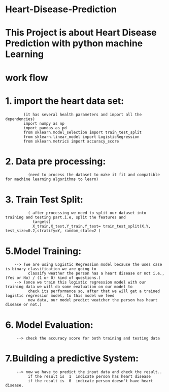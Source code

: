 # Heart-Disease-Prediction
 # This Project is about Heart Disease Prediction with python machine Learning

   # work flow  

   # 1. import the heart data set:
            (it has several health parameters and import all the dependencies)
            import numpy as np
            import pandas as pd
            from sklearn.model_selection import train_test_split
            from sklearn.linear_model import LogisticRegression
            from sklearn.metrics import accuracy_score
            
            
   # 2. Data pre processing:
              (need to process the dataset to make it fit and compatible for machine learning algorithms to learn)
      
   # 3. Train Test Split:
              ( after processing we need to split our dataset into training and testing part.i.e, split the features and 
                targets)
                X_train,X_test,Y_train,Y_test= train_test_split(X,Y, test_size=0.2,stratify=Y, random_state=2 )
      
   # 5.Model Training:
        --> (we are using Logistic Regression model because the uses case is binary classification we are going to 
              classify weather the person has a heart disease or not i.e., (Yes or No) / (1 or 0) kind of questions.)
        --> (once we train this logistic regression model with our training data we will do some evaluation on our model to 
              check its performance so, after that we will get a trained logistic regression model, to this model we feed 
              new data, our model predict weatcher the person has heart disease or not.)
              
  # 6. Model Evaluation:
         --> check the accuracy score for both training and testing data

  # 7.Building a predictive System:
         --> now we have to predict the input data and check the result..
              if the result is  1  indicate person has heart disease
              if the result is  0  indicate person doesn't have heart disease.
                
           


                                  
  
